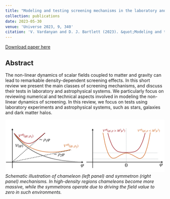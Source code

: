 ```yaml
---
title: "Modeling and testing screening mechanisms in the laboratory and in space"
collection: publications
date: 2023-05-30
venue: 'Universe 2023, 9, 340'
citation: 'V. Vardanyan and D. J. Bartlett (2023). &quot;Modeling and testing screening mechanisms in the laboratory and in space.&quot; <i>Universe 2023, 9, 340</i>.'
---
```


[Download paper here](https://www.mdpi.com/2218-1997/9/7/340)

## Abstract
The non-linear dynamics of scalar fields coupled to matter and gravity can lead to remarkable density-dependent screening effects. In this short review we present the main classes of screening mechanisms, and discuss their tests in laboratory and astrophysical systems. We particularly focus on reviewing numerical and technical aspects involved in modeling the non-linear dynamics of screening. In this review, we focus on tests using laboratory experiments and astrophysical systems, such as stars, galaxies and dark matter halos. 

![screening](/files/2023-05-30-screening-review-fig.png)
*Schematic illustration of chameleon (left panel) and symmetron (right panel) mechanisms. In high-density regions chameleons become more massive, while the symmetrons operate due to driving the field value to zero in such environments.*
